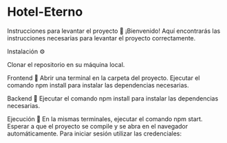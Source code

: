 # Hotel-Eterno

Instrucciones para levantar el proyecto 🚀
¡Bienvenido! Aquí encontrarás las instrucciones necesarias para levantar el proyecto correctamente.

Instalación ⚙️

Clonar el repositorio en su máquina local.

Frontend 🚀
Abrir una terminal en la carpeta del proyecto.
Ejecutar el comando npm install para instalar las dependencias necesarias.


Backend 🚀
Ejecutar el comando npm install para instalar las dependencias necesarias.


Ejecución 🏃
En la mismas terminales, ejecutar el comando npm start.
Esperar a que el proyecto se compile y se abra en el navegador automáticamente.
Para iniciar sesión utilizar las credenciales:
